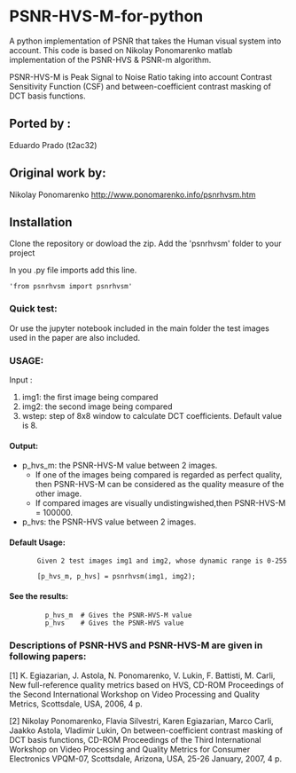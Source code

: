 # PSNR-HVS-M-for-python
A python implementation of PSNR that takes the Human visual system into account. This code is based on Nikolay Ponomarenko matlab implementation of the PSNR-HVS & PSNR-m algorithm.


PSNR-HVS-M is Peak Signal to Noise Ratio taking into account Contrast Sensitivity Function (CSF) and between-coefficient contrast masking of DCT basis functions.

## Ported by :
Eduardo Prado (t2ac32)

## Original work by:
Nikolay Ponomarenko
http://www.ponomarenko.info/psnrhvsm.htm

## Installation
  Clone the repository or dowload the zip.
  Add the 'psnrhvsm' folder to your project
  
  In you .py file imports add this line.
  
    'from psnrhvsm import psnrhvsm'
  ### Quick test:
  Or use the jupyter notebook included in the main folder the test images used in the paper are also included.

### USAGE:
 Input : 
 1. img1: the first image being compared   
 2. img2: the second image being compared   
 3. wstep: step of 8x8 window to calculate DCT coefficients. Default value is 8.   
           
 #### Output:
  + p_hvs_m: the PSNR-HVS-M value between 2 images.
    + If one of the images being compared is regarded as perfect quality, then PSNR-HVS-M can be considered as the quality measure of the other image.
    + If compared images are visually undistingwished,then PSNR-HVS-M = 100000.   
  + p_hvs: the PSNR-HVS value between 2 images.   
       
 #### Default Usage:
           Given 2 test images img1 and img2, whose dynamic range is 0-255
        
           [p_hvs_m, p_hvs] = psnrhvsm(img1, img2);
        
 #### See the results:
            
             p_hvs_m  # Gives the PSNR-HVS-M value
             p_hvs    # Gives the PSNR-HVS value

### Descriptions of PSNR-HVS and PSNR-HVS-M are given in following papers:

[1] K. Egiazarian, J. Astola, N. Ponomarenko, V. Lukin, F. Battisti, M. Carli, New full-reference quality metrics based on HVS, CD-ROM Proceedings of the Second International Workshop on Video Processing and Quality Metrics, Scottsdale, USA, 2006, 4 p.

[2] Nikolay Ponomarenko, Flavia Silvestri, Karen Egiazarian, Marco Carli, Jaakko Astola, Vladimir Lukin, On between-coefficient contrast masking of DCT basis functions, CD-ROM Proceedings of the Third International Workshop on Video Processing and Quality Metrics for Consumer Electronics VPQM-07, Scottsdale, Arizona, USA, 25-26 January, 2007, 4 p.
